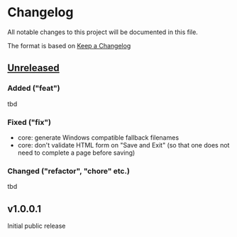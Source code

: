 # Changelog

All notable changes to this project will be documented in this file.

The format is based on [Keep a Changelog](https://keepachangelog.com/en/1.1.0/)


[Unreleased]: https://github.com/Linuxfabrik/checklistfabrik/compare/v1.0.0.1...HEAD


## [Unreleased]

### Added ("feat")

tbd

### Fixed ("fix")

- core: generate Windows compatible fallback filenames
- core: don't validate HTML form on "Save and Exit" (so that one does not need to complete a page before saving)

### Changed ("refactor", "chore" etc.)

tbd


## v1.0.0.1

Initial public release
